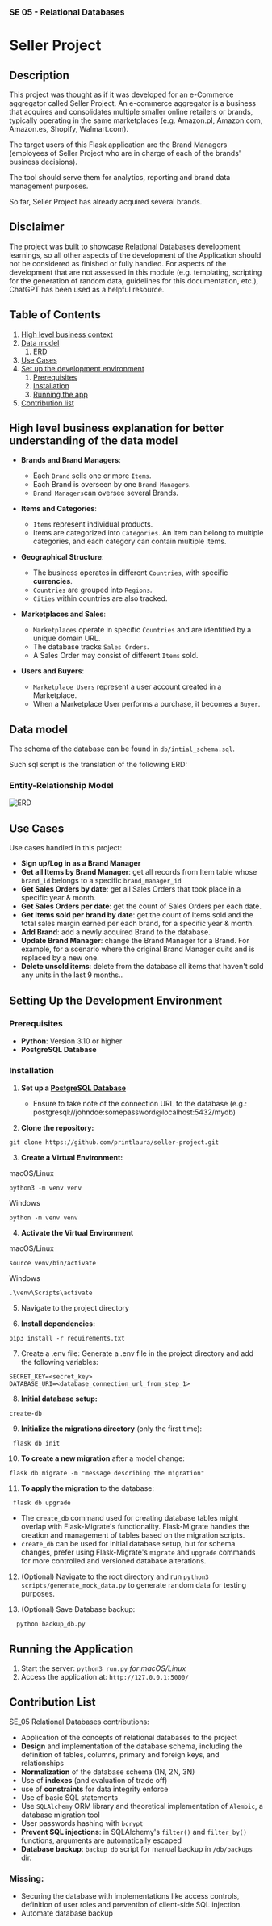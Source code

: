 ### SE 05 - Relational Databases

# Seller Project

## Description
This project was thought as if it was developed for an e-Commerce aggregator called Seller Project. 
An e-commerce aggregator is a business that acquires and consolidates multiple smaller online retailers or brands, typically operating in the same marketplaces (e.g. Amazon.pl, Amazon.com, Amazon.es, Shopify, Walmart.com).

The target users of this Flask application are the Brand Managers (employees of Seller Project who are in charge of each of the brands' business decisions).

The tool should serve them for analytics, reporting and brand data management purposes.

So far, Seller Project has already acquired several brands. 

## Disclaimer
The project was built to showcase Relational Databases development learnings, so all other aspects of the development of the Application should not be considered as finished or fully handled.
For aspects of the development that are not assessed in this module (e.g. templating, scripting for the generation of random data, guidelines for this documentation, etc.), ChatGPT has been used as a helpful resource.

## Table of Contents

1. [High level business context](#high-level-business-explanation-for-better-understanding-of-the-data-model)
1. [Data model](#data-model)
   1. [ERD](#entity-relationship-model)
1. [Use Cases](#use-cases)
1. [Set up the development environment](#setting-up-the-development-environment)
   1. [Prerequisites](#prerequisites)
   1. [Installation](#installation)
   1. [Running the app](#running-the-application)
1. [Contribution list](#contribution-list)

## High level business explanation for better understanding of the data model
- **Brands and Brand Managers**:
  - Each `Brand` sells one or more `Items`.
  - Each Brand is overseen by one `Brand Managers`.
  - `Brand Managers`can oversee several Brands.

- **Items and Categories**:
  - `Items` represent individual products.
  - Items are categorized into `Categories`. An item can belong to multiple categories, and each category can contain multiple items.

- **Geographical Structure**:
  - The business operates in different `Countries`, with specific **currencies**.
  - `Countries` are grouped into `Regions`.
  - `Cities` within countries are also tracked.

- **Marketplaces and Sales**:
  - `Marketplaces` operate in specific `Countries` and are identified by a unique domain URL.
  - The database tracks `Sales Orders`.
  - A Sales Order may consist of different `Items` sold.

- **Users and Buyers**:
  - `Marketplace Users` represent a user account created in a Marketplace.
  - When a Marketplace User performs a purchase, it becomes a `Buyer`. 


## Data model
The schema of the database can be found in `db/intial_schema.sql`.

Such sql script is the translation of the following ERD:

### Entity-Relationship Model
![ERD](ERD.png)


## Use Cases
Use cases handled in this project:
- **Sign up/Log in as a Brand Manager**
- **Get all Items by Brand Manager**: get all records from Item table whose `brand_id` belongs to a specific `brand_manager_id`
- **Get Sales Orders by date**: get all Sales Orders that took place in a specific year & month.
- **Get Sales Orders per date**: get the count of Sales Orders per each date.
- **Get Items sold per brand by date**: get the count of Items sold and the total sales margin earned per each brand, for a specific year & month.
- **Add Brand**: add a newly acquired Brand to the database.
- **Update Brand Manager**: change the Brand Manager for a Brand. For example, for a scenario where the original Brand Manager quits and is replaced by a new one.
- **Delete unsold items**: delete from the database all items that haven't sold any units in the last 9 months..

## Setting Up the Development Environment


### Prerequisites
- **Python**: Version 3.10 or higher
- **PostgreSQL Database**

### Installation

1. **Set up a [PostgreSQL Database](https://www.postgresql.org/docs/current/tutorial-install.html)**

   - Ensure to take note of the connection URL to the database (e.g.: postgresql://johndoe:somepassword@localhost:5432/mydb)

2. **Clone the repository:** 

```shell
git clone https://github.com/printlaura/seller-project.git
```

3. **Create a Virtual Environment:**

macOS/Linux
```shell
python3 -m venv venv
```
Windows
```shell
python -m venv venv
```

4. **Activate the Virtual Environment**

macOS/Linux
```shell
source venv/bin/activate

```
Windows
```shell
.\venv\Scripts\activate
```

5. Navigate to the project directory

6. **Install dependencies:** 

```shell
pip3 install -r requirements.txt
```

7. Create a .env file: Generate a .env file in the project directory and add the following variables: 

```shell
SECRET_KEY=<secret_key>
DATABASE_URI=<database_connection_url_from_step_1>
```

8. **Initial database setup:** 

```shell 
create-db
```

9. **Initialize the migrations directory** (only the first time):

```shell
 flask db init
```

10. **To create a new migration** after a model change: 

```shell
flask db migrate -m "message describing the migration"
```

11. **To apply the migration** to the database:

```shell
 flask db upgrade
```

   - The `create_db` command used for creating database tables might overlap with Flask-Migrate's functionality. Flask-Migrate handles the creation and management of tables based on the migration scripts. 
   - `create_db` can be used for initial database setup, but for schema changes, prefer using Flask-Migrate's `migrate` and `upgrade` commands for more controlled and versioned database alterations.
12. (Optional) Navigate to the root directory and run `python3 scripts/generate_mock_data.py` to generate random data for testing purposes.

13. (Optional) Save Database backup:

```shell
  python backup_db.py
```

## Running the Application

1. Start the server: `python3 run.py` *for macOS/Linux*
2. Access the application at: `http://127.0.0.1:5000/`

## Contribution List
SE_05 Relational Databases contributions:

 - Application of the concepts of relational databases to the project
 - **Design** and implementation of the database schema, including the definition of tables, columns, primary and foreign keys, and relationships
 - **Normalization** of the database schema (1N, 2N, 3N)
- Use of **indexes** (and evaluation of trade off)
 - use of **constraints** for data integrity enforce
 - Use of basic SQL statements
 - Use `SQLAlchemy` ORM library and theoretical implementation of `Alembic`, a database migration tool
 - User passwords hashing with `bcrypt`
 - **Prevent SQL injections**: in SQLAlchemy's `filter()` and `filter_by()` functions, arguments are automatically escaped
- **Database backup**: `backup_db` script for manual backup in `/db/backups` dir.

### Missing:
- Securing the database with implementations like access controls, definition of user roles and prevention of client-side SQL injection.
- Automate database backup

